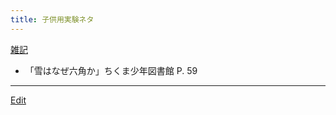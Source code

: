 ```yaml
---
title: 子供用実験ネタ
---
```

[雑記](/雑記)



* 「雪はなぜ六角か」ちくま少年図書館 P. 59




----
[Edit](https://github.com/vitroid/vitroid.github.io/edit/master/MD/子供用実験ネタ.md)
